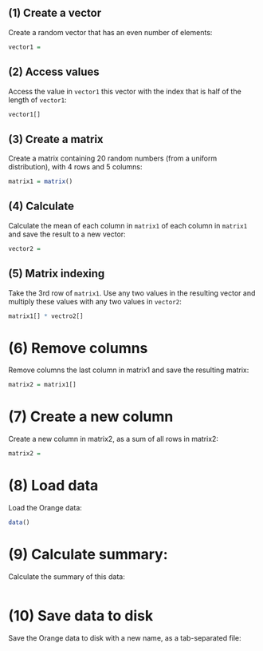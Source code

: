 ## (1) Create a vector
Create a random vector that has an even number of elements:
```r
vector1 =  
```
 
## (2) Access values
Access the value in `vector1` this vector with the index
that is half of the length of `vector1`:
```r
vector1[]  
```
  
## (3) Create a matrix
Create a matrix containing 20 random numbers 
(from a uniform distribution), with 4 rows and 5 columns:
```r
matrix1 = matrix()
```

## (4) Calculate
Calculate the mean of each column in `matrix1` 
of each column in `matrix1` and save the result to a new vector:
```r
vector2 = 
```

## (5) Matrix indexing
Take the 3rd row of `matrix1`. Use any two values in the 
resulting vector and multiply these values with any two
values in `vector2`:
```r
matrix1[] * vectro2[]
```

# (6) Remove columns
Remove columns the last column in matrix1 and save the resulting matrix:
```r
matrix2 = matrix1[]
```
 
# (7) Create a new column 
Create a new column in matrix2, as a sum of all rows in matrix2:
```r
matrix2 = 
```

# (8) Load data
Load the Orange data:
```r
data()
```

# (9) Calculate summary:
Calculate the summary of this data:
```r
```

# (10) Save data to disk
Save the Orange data to disk with a new name, as a tab-separated file:
```r
```

